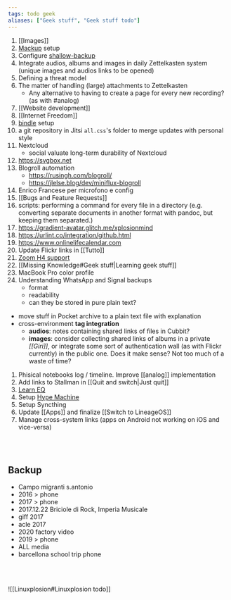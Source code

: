 ```yaml
---
tags: todo geek
aliases: ["Geek stuff", "Geek stuff todo"]
---
```

1. [[Images]]
1. [Mackup](https://github.com/lra/mackup "Mackup on GitHub") setup
1. Configure [shallow-backup](https://github.com/alichtman/shallow-backup "shallow-backup on MacOS")
1. Integrate audios, albums and images in daily Zettelkasten system (unique images and audios links to be opened)
1. Defining a threat model
1. The matter of handling (large) attachments to Zettelkasten
	- Any alternative to having to create a page for every new recording? (as with #analog)
1. [[Website development]]
2. [[Internet Freedom]]
3. [bindle](https://github.com/xwmx/bindle) setup
4.  a git repository in Jitsi `all.css`'s folder to merge updates with personal style
5. Nextcloud
	- social valuate long-term durability of Nextcloud
6. <https://svgbox.net>
7. Blogroll automation
	- https://rusingh.com/blogroll/
	- https://jlelse.blog/dev/miniflux-blogroll
8. Enrico Francese per microfono e config
9. [[Bugs and Feature Requests]]
10. scripts: performing a command for every file in a directory (e.g. converting separate documents in another format with pandoc, but keeping them separated.)
11. https://gradient-avatar.glitch.me/xplosionmind
12. https://urlint.co/integration/github.html
13. https://www.onlinelifecalendar.com
14. Update Flickr links in [[Tutto]]
15. [Zoom H4 support](https://zoomcorp.com "Zoom official website")
16. [[Missing Knowledge#Geek stuff|Learning geek stuff]]
17. MacBook Pro color profile
1. Understanding WhatsApp and Signal backups
	- format
	- readability
	- can they be stored in pure plain text?
- move stuff in Pocket archive to a plain text file with explanation
- cross-environment **tag integration**
	- **audios**: notes containing shared links of files in Cubbit?
	- **images**: consider collecting shared links of albums in a private *[[Giri]]*, or integrate some sort of authentication wall (as with Flickr currently) in the public one. Does it make sense? Not too much of a waste of time?
1. Phisical notebooks log / timeline. Improve [[analog]] implementation
1. Add links to Stallman in [[Quit and switch|Just quit]]
1. [Learn EQ](https://youtu.be/e4C5DxOepsM)
1. Setup [Hype Machine](https://hypem.com)
2. Setup Syncthing
3. Update [[Apps]] and finalize [[Switch to LineageOS]]
4. Manage cross-system links (apps on Android not working on iOS and vice-versa)

<br>
<br>

## Backup

- Campo migranti s.antonio
- 2016 \> phone
- 2017 \> phone
- 2017.12.22 Briciole di Rock, Imperia Musicale
- giff 2017
- acle 2017
- 2020 factory video
- 2019 \> phone
- ALL media
- barcellona school trip phone

<br>
<br>

![[Linuxplosion#Linuxplosion todo]]